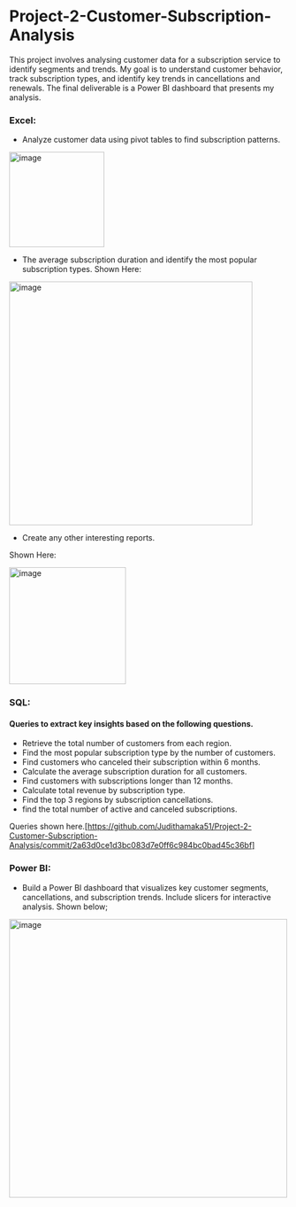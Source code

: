 # Project-2-Customer-Subscription-Analysis
This project involves analysing customer data for a subscription service to identify  segments and trends. My goal is to understand customer behavior, track subscription types,  and identify key trends in cancellations and renewals. The final deliverable is a Power BI  dashboard that presents my analysis. 
 
### Excel:
 
- Analyze customer data using pivot tables to find subscription patterns.
 
<img width="172" alt="image" src="https://github.com/user-attachments/assets/5aa42b4e-10ac-4837-bc28-3ad64b70a2e1">
 
- The average subscription duration and identify the most popular subscription types.
Shown Here:
 
<img width="440" alt="image" src="https://github.com/user-attachments/assets/bf42d644-0cce-44d3-af8d-3c1955349c5c">
 
- Create any other interesting reports.
 
Shown Here:
 
<img width="211" alt="image" src="https://github.com/user-attachments/assets/f2edd457-cbbf-4e86-a775-49d4e1785805">
 
### SQL:
 
#### Queries to extract key insights based on the following questions.
 
-  Retrieve the total number of customers from each region. 
-  Find the most popular subscription type by the number of customers. 
-  Find customers who canceled their subscription within 6 months. 
-  Calculate the average subscription duration for all customers. 
-  Find customers with subscriptions longer than 12 months. 
-  Calculate total revenue by subscription type. 
-  Find the top 3 regions by subscription cancellations. 
-  find the total number of active and canceled subscriptions.

Queries shown here.[https://github.com/Judithamaka51/Project-2-Customer-Subscription-Analysis/commit/2a63d0ce1d3bc083d7e0ff6c984bc0bad45c36bf]

### Power BI: 
- Build a Power BI dashboard that visualizes key customer segments, cancellations, and subscription trends. Include slicers for interactive analysis.
Shown below;
<img width="503" alt="image" src="https://github.com/user-attachments/assets/5551d8ee-0176-4495-85dc-8f2dd723b346">

